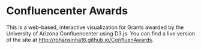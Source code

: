 # Confluencenter Awards
This is a web-based, interactive visualization for Grants awarded by the University of Arizona Confluencenter using D3.js.
You can find a live version of the site at http://rohansinha16.github.io/ConfluenAwards.
